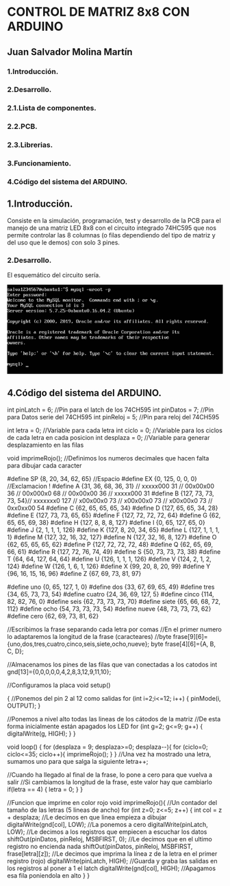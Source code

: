 # CONTROL DE MATRIZ 8x8 CON ARDUINO
## Juan Salvador Molina Martín

### 1.Introducción.

### 2.Desarrollo.
###    2.1.Lista de componentes.
###    2.2.PCB.
###    2.3.Librerias.
### 3.Funcionamiento.
### 4.Código del sistema del ARDUINO.

## 1.Introducción.

Consiste en la simulación, programación, test y desarrollo de la PCB para el manejo de una matriz LED 8x8 con el circuito integrado 74HC595 que nos permite controlar las 8 columnas (o filas dependiendo del tipo de matriz y del uso que le demos) con solo 3 pines.

### 2.Desarrollo.
El esquemático del circuito sería.

![img](https://github.com/salva12345678/SWAP/blob/master/practica5/foto_1.png)








## 4.Código del sistema del ARDUINO.

int pinLatch = 6;    //Pin para el latch de los 74CH595
int pinDatos = 7;    //Pin para Datos serie del 74CH595
int pinReloj = 5;    //Pin para reloj del 74CH595

int letra = 0;         //Variable para cada letra
int ciclo = 0;         //Variable para los ciclos de cada letra en cada posicion
int desplaza = 0;      //Variable para generar desplazamiento en las filas

void imprimeRojo();
//Definimos los numeros decimales que hacen falta para dibujar cada caracter

#define SP {8, 20, 34, 62, 65} //Espacio
#define EX {0, 125, 0, 0, 0}   //Exclamacion !
#define A {31, 36, 68, 36, 31} // xxxxx000 31
                               // 00x00x00 36
                               // 00x000x0 68
                               // 00x00x00 36
                               // xxxxx000 31
#define B {127, 73, 73, 73, 54}// xxxxxxx0 127
                               // x00x00x0 73
                               // x00x00x0 73
                               // x00x00x0 73
                               // 0xx0xx00 54
#define C {62, 65, 65, 65, 34}
#define D {127, 65, 65, 34, 28}
#define E {127, 73, 73, 65, 65}
#define F {127, 72, 72, 72, 64}
#define G {62, 65, 65, 69, 38}
#define H {127, 8, 8, 8, 127}
#define I {0, 65, 127, 65, 0}
#define J {2, 1, 1, 1, 126}
#define K {127, 8, 20, 34, 65}
#define L {127, 1, 1, 1, 1}
#define M {127, 32, 16, 32, 127}
#define N {127, 32, 16, 8, 127}
#define O {62, 65, 65, 65, 62}
#define P {127, 72, 72, 72, 48}
#define Q {62, 65, 69, 66, 61}
#define R {127, 72, 76, 74, 49}
#define S {50, 73, 73, 73, 38}
#define T {64, 64, 127, 64, 64}
#define U {126, 1, 1, 1, 126}
#define V {124, 2, 1, 2, 124}
#define W {126, 1, 6, 1, 126}
#define X {99, 20, 8, 20, 99}
#define Y {96, 16, 15, 16, 96}
#define Z {67, 69, 73, 81, 97}

#define uno {0, 65, 127, 1, 0}
#define dos {33, 67, 69, 65, 49}
#define tres {34, 65, 73, 73, 54}
#define cuatro {24,  36, 69, 127, 5}
#define cinco {114, 82, 82, 76, 0}
#define seis {62, 73, 73, 73, 70}
#define siete {65, 66, 68, 72, 112}
#define ocho {54, 73, 73, 73, 54}
#define nueve {48, 73, 73, 73, 62}
#define cero {62, 69, 73, 81, 62}

//Escribimos la frase separando cada letra por comas
//En el primer numero lo adaptaremos la longitud de la frase (caracteares)
//byte frase[9][6]={uno,dos,tres,cuatro,cinco,seis,siete,ocho,nueve};
byte frase[4][6]={A, B, C, D};

//Almacenamos los pines de las filas que van conectadas a los catodos
int gnd[13]={0,0,0,0,0,4,2,8,3,12,9,11,10};

//Configuramos la placa
void setup()

{
  //Ponemos del pin 2 al 12 como salidas
  for (int i=2;i<=12; i++)
    {
      pinMode(i, OUTPUT);
    }  

  //Ponemos a nivel alto todas las lineas de los cátodos de la matriz
  //De esta forma inicialmente están apagados los LED
  for (int g=2; g<=9; g++)
    {
      digitalWrite(g, HIGH);
    }
}

void loop()
{
  for (desplaza = 9; desplaza>=0; desplaza--){
    for (ciclo=0; ciclo<=35; ciclo++){
      imprimeRojo();
    }
  }
  //Una vez ha mostrado una letra, sumamos uno para que salga la siguiente
  letra++;

//Cuando ha llegado al final de la frase, lo pone a cero para que vuelva a salir
//Si cambiamos la longitud de la frase, este valor hay que cambiarlo
if(letra == 4)
  {
    letra = 0;
  }
}

//Funcion que imprime en color rojo
void imprimeRojo(){
 //Un contador del tamaño de las letras (5 lineas de ancho)
 for (int z=0; z<=5; z++)
       {
          int col = z + desplaza;                                   //Le decimos en que linea empieza a dibujar
          digitalWrite(gnd[col], LOW);                              //La ponemos a cero
          digitalWrite(pinLatch, LOW);                              //Le decimos a los registros que empiecen a escuchar los datos
          shiftOut(pinDatos, pinReloj, MSBFIRST, 0);                //Le decimos que en el ultimo registro no encienda nada
          shiftOut(pinDatos, pinReloj, MSBFIRST, frase[letra][z]);  //Le decimos que imprima la línea z de la letra en el primer registro (rojo)
          digitalWrite(pinLatch, HIGH);                             //Guarda y graba las salidas en los registros al poner a 1 el latch
          digitalWrite(gnd[col], HIGH);                             //Apagamos esa fila poniendola en alto
        }
}
